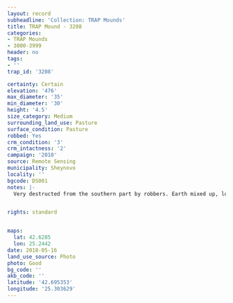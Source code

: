 ```yaml
---
layout: record
subheadline: 'Collection: TRAP Mounds'
title: TRAP Mound - 3208
categories:
- TRAP Mounds
- 3000-3999
header: no
tags:
- ''
trap_id: '3208'

certainty: Certain
elevation: '476'
max_diameter: '35'
min_diameter: '30'
height: '4.5'
size_category: Medium
surrounding_land_use: Pasture
surface_condition: Pasture
robbed: Yes
crm_condition: '3'
crm_intactness: '2'
campaign: '2010'
source: Remote Sensing
municipality: Sheynovo
locality: ''
bgcode: DS001
notes: |-
  Very destructed from the southern part by robbers. Earth mixed up, looks like it was digged throught and put back.


rights: standard


maps:
  lat: 42.6285
  lon: 25.2442
date: 2018-05-16
land_use_source: Photo
photo: Good
bg_code: ''
akb_code: ''
latitude: '42.695353'
longitude: '25.303629'
---
```


